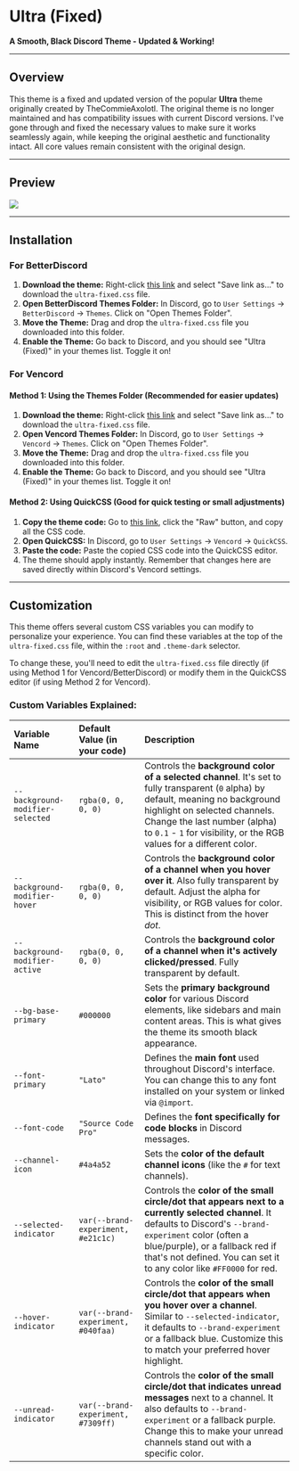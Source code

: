 # Ultra (Fixed)

**A Smooth, Black Discord Theme - Updated & Working\!**

-----

## Overview

This theme is a fixed and updated version of the popular **Ultra** theme originally created by TheCommieAxolotl. The original theme is no longer maintained and has compatibility issues with current Discord versions. I've gone through and fixed the necessary values to make sure it works seamlessly again, while keeping the original aesthetic and functionality intact. All core values remain consistent with the original design.

-----

## Preview

![]("https://github.com/Kuenec/Discord-Ultra-Theme-Fixed/raw/main/Screenshot%202025-06-03%20093346.png")

-----

## Installation

### For BetterDiscord

1.  **Download the theme:** Right-click [this link](https://github.com/Kuenec/Discord-Ultra-Theme-Fixed/blob/main/ultra-fixed.css) and select "Save link as..." to download the `ultra-fixed.css` file.
2.  **Open BetterDiscord Themes Folder:** In Discord, go to `User Settings` -\> `BetterDiscord` -\> `Themes`. Click on "Open Themes Folder".
3.  **Move the Theme:** Drag and drop the `ultra-fixed.css` file you downloaded into this folder.
4.  **Enable the Theme:** Go back to Discord, and you should see "Ultra (Fixed)" in your themes list. Toggle it on\!

### For Vencord

#### Method 1: Using the Themes Folder (Recommended for easier updates)

1.  **Download the theme:** Right-click [this link](https://github.com/Kuenec/Discord-Ultra-Theme-Fixed/blob/main/ultra-fixed.css) and select "Save link as..." to download the `ultra-fixed.css` file.
2.  **Open Vencord Themes Folder:** In Discord, go to `User Settings` -\> `Vencord` -\> `Themes`. Click on "Open Themes Folder".
3.  **Move the Theme:** Drag and drop the `ultra-fixed.css` file you downloaded into this folder.
4.  **Enable the Theme:** Go back to Discord, and you should see "Ultra (Fixed)" in your themes list. Toggle it on\!

#### Method 2: Using QuickCSS (Good for quick testing or small adjustments)

1.  **Copy the theme code:** Go to [this link](https://github.com/Kuenec/Discord-Ultra-Theme-Fixed/blob/main/ultra-fixed.css), click the "Raw" button, and copy all the CSS code.
2.  **Open QuickCSS:** In Discord, go to `User Settings` -\> `Vencord` -\> `QuickCSS`.
3.  **Paste the code:** Paste the copied CSS code into the QuickCSS editor.
4.  The theme should apply instantly. Remember that changes here are saved directly within Discord's Vencord settings.

-----

## Customization

This theme offers several custom CSS variables you can modify to personalize your experience. You can find these variables at the top of the `ultra-fixed.css` file, within the `:root` and `.theme-dark` selector.

To change these, you'll need to edit the `ultra-fixed.css` file directly (if using Method 1 for Vencord/BetterDiscord) or modify them in the QuickCSS editor (if using Method 2 for Vencord).

### Custom Variables Explained:

| Variable Name                | Default Value (in your code) | Description                                                                                                                                                                                                                                                                                                                                                                                         |
| :--------------------------- | :--------------------------- | :---------------------------------------------------------------------------------------------------------------------------------------------------------------------------------------------------------------------------------------------------------------------------------------------------------------------------------------------------------------------------------- |
| `--background-modifier-selected` | `rgba(0, 0, 0, 0)`         | Controls the **background color of a selected channel**. It's set to fully transparent (`0` alpha) by default, meaning no background highlight on selected channels. Change the last number (alpha) to `0.1` - `1` for visibility, or the RGB values for a different color.                                                                                                            |
| `--background-modifier-hover`    | `rgba(0, 0, 0, 0)`        | Controls the **background color of a channel when you hover over it**. Also fully transparent by default. Adjust the alpha for visibility, or RGB values for color. This is distinct from the hover *dot*.                                                                                                                                                                                              |
| `--background-modifier-active`   | `rgba(0, 0, 0, 0)`         | Controls the **background color of a channel when it's actively clicked/pressed**. Fully transparent by default.                                                                                                                                                                                                                                                                    |
| `--bg-base-primary`          | `#000000`                    | Sets the **primary background color** for various Discord elements, like sidebars and main content areas. This is what gives the theme its smooth black appearance.                                                                                                                                                                                                                 |
| `--font-primary`             | `"Lato"`                     | Defines the **main font** used throughout Discord's interface. You can change this to any font installed on your system or linked via `@import`.                                                                                                                                                                                                                              |
| `--font-code`                | `"Source Code Pro"`          | Defines the **font specifically for code blocks** in Discord messages.                                                                                                                                                                                                                                                                                                               |
| `--channel-icon`             | `#4a4a52`                    | Sets the **color of the default channel icons** (like the `#` for text channels).                                                                                                                                                                                                                                                                                                   |
| `--selected-indicator`       | `var(--brand-experiment, #e21c1c)` | Controls the **color of the small circle/dot that appears next to a currently selected channel**. It defaults to Discord's `--brand-experiment` color (often a blue/purple), or a fallback red if that's not defined. You can set it to any color like `#FF0000` for red.                                                                                              |
| `--hover-indicator`          | `var(--brand-experiment, #040faa)` | Controls the **color of the small circle/dot that appears when you hover over a channel**. Similar to `--selected-indicator`, it defaults to `--brand-experiment` or a fallback blue. Customize this to match your preferred hover highlight.                                                                                                                                 |
| `--unread-indicator`         | `var(--brand-experiment, #7309ff)` | Controls the **color of the small circle/dot that indicates unread messages** next to a channel. It also defaults to `--brand-experiment` or a fallback purple. Change this to make your unread channels stand out with a specific color.                                                                                                                                   |
